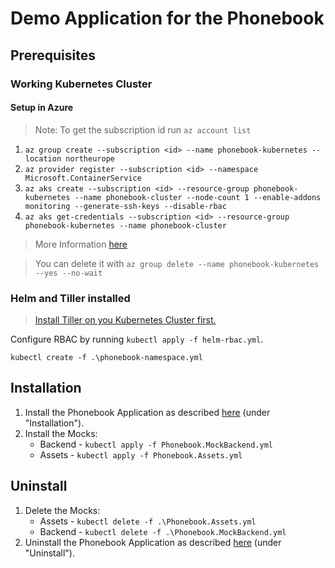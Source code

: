 # Demo Application for the Phonebook

## Prerequisites

### Working Kubernetes Cluster

#### Setup in Azure

> Note: To get the subscription id run `az account list`

1. `az group create --subscription <id> --name phonebook-kubernetes --location northeurope`
2. `az provider register --subscription <id> --namespace Microsoft.ContainerService`
3. `az aks create --subscription <id> --resource-group phonebook-kubernetes --name phonebook-cluster --node-count 1 --enable-addons monitoring --generate-ssh-keys --disable-rbac`
4. `az aks get-credentials --subscription <id> --resource-group phonebook-kubernetes --name phonebook-cluster`

> More Information [here](https://docs.microsoft.com/de-de/azure/aks/kubernetes-walkthrough)

> You can delete it with `az group delete --name phonebook-kubernetes --yes --no-wait`

### Helm and Tiller installed

> [Install Tiller on you Kubernetes Cluster first.](https://docs.microsoft.com/de-de/azure/aks/kubernetes-helm)

Configure RBAC by running `kubectl apply -f helm-rbac.yml`.

`kubectl create -f .\phonebook-namespace.yml`

## Installation

1. Install the Phonebook Application as described [here](./../Phonebook/readme.md) (under "Installation").
2. Install the Mocks:
   - Backend - `kubectl apply -f Phonebook.MockBackend.yml`
   - Assets - `kubectl apply -f Phonebook.Assets.yml`

## Uninstall

1. Delete the Mocks: 
   - Assets - `kubectl delete -f .\Phonebook.Assets.yml`
   - Backend - `kubectl delete -f .\Phonebook.MockBackend.yml`
2. Uninstall the Phonebook Application as described  [here](./../Phonebook/readme.md) (under "Uninstall").
